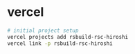 # vercel

```sh
# initial project setup
vercel projects add rsbuild-rsc-hiroshi
vercel link -p rsbuild-rsc-hiroshi
```

